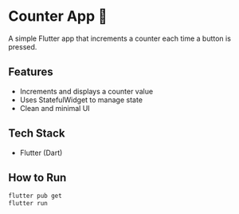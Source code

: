 # Counter App 🔢

A simple Flutter app that increments a counter each time a button is pressed.

## Features
- Increments and displays a counter value
- Uses StatefulWidget to manage state
- Clean and minimal UI

## Tech Stack
- Flutter (Dart)

## How to Run
```bash
flutter pub get
flutter run

